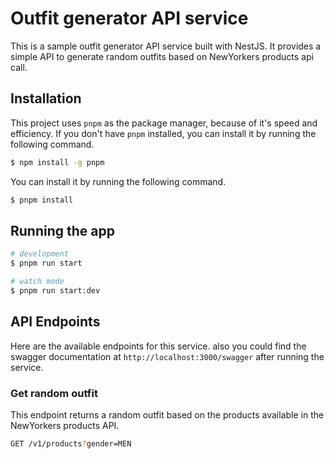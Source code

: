 # Outfit generator API service

This is a sample outfit generator API service built with NestJS. It provides a simple API to generate random outfits based on NewYorkers products api call.

## Installation

This project uses `pnpm` as the package manager, because of it's speed and efficiency. If you don't have `pnpm` installed, you can install it by running the following command.

```bash
$ npm install -g pnpm
```

You can install it by running the following command.

```bash
$ pnpm install
```

## Running the app

```bash
# development
$ pnpm run start

# watch mode
$ pnpm run start:dev
```

## API Endpoints

Here are the available endpoints for this service. also you could find the swagger documentation at `http://localhost:3000/swagger` after running the service.

### Get random outfit

This endpoint returns a random outfit based on the products available in the NewYorkers products API.

```bash
GET /v1/products?gender=MEN
```
